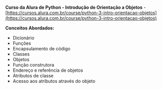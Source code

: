 **Curso da Alura de Python - Introdução de Orientação a Objetos** - [https://cursos.alura.com.br/course/python-3-intro-orientacao-objetos](https://cursos.alura.com.br/course/python-3-intro-orientacao-objetos)

**Conceitos Abordados:**
- Dicionário
- Funções
- Encapsulamento de código
- Classes
- Objetos
- Função construtora
- Endereço e referência de objetos
- Atributos de classe
- Acesso aos atributos através do objeto